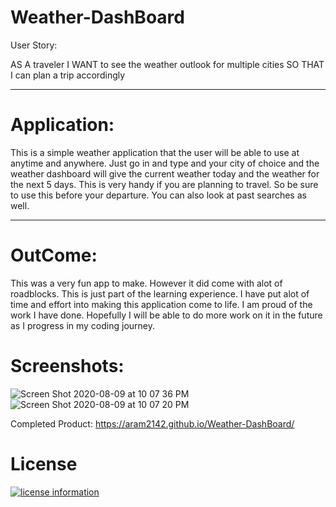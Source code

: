 # Weather-DashBoard

User Story:

AS A traveler
I WANT to see the weather outlook for multiple cities
SO THAT I can plan a trip accordingly

______________________________________
# Application:

This is a simple weather application that the user will be able to use at anytime and anywhere. Just go in and type and your city of choice and the weather dashboard will give the current weather today and the weather for the next 5 days. This is very handy if you are planning to travel. So be sure to use this before your departure. You can also look at past searches as well.

_________________________________________
# OutCome:

This was a very fun app to make. However it did come with alot of roadblocks. This is just part of the learning experience. I have put alot of time and effort into making this application come to life. I am proud of the work I have done. Hopefully I will be able to do more work on it in the future as I progress in my coding journey.

# Screenshots:

![Screen Shot 2020-08-09 at 10 07 36 PM](https://user-images.githubusercontent.com/65634748/89747921-e5924100-da8e-11ea-9545-96e3388f073f.png)
![Screen Shot 2020-08-09 at 10 07 20 PM](https://user-images.githubusercontent.com/65634748/89747923-e7f49b00-da8e-11ea-83f0-ae8c51494049.png)

Completed Product: https://aram2142.github.io/Weather-DashBoard/

# License

[![license information](https://img.shields.io/badge/license-MIT-blue)](https://aram2142.github.io/Weather-DashBoard//blob/master/LICENSE)


